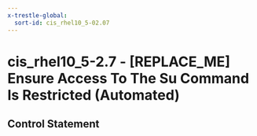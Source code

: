 ```yaml
---
x-trestle-global:
  sort-id: cis_rhel10_5-02.07
---
```


# cis_rhel10_5-2.7 - \[REPLACE_ME\] Ensure Access To The Su Command Is Restricted (Automated)

## Control Statement
